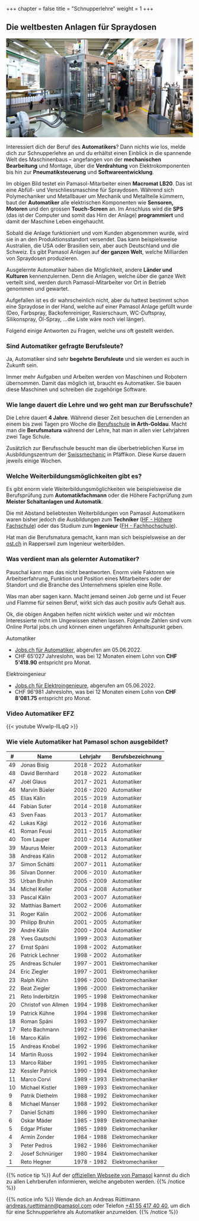 +++
chapter = false
title = "Schnupperlehre"
weight = 1
+++

## Die weltbesten Anlagen für Spraydosen

![Aerosol Abfüllanlage testen](images/pamasol-employee-tests-machine.de.jpg)

Interessiert dich der Beruf des **Automatikers**? Dann nichts wie los, melde dich zur Schnupperlehre an und du erhältst einen Einblick in die spannende Welt des Maschinenbaus – angefangen von der **mechanischen Bearbeitung** und Montage, über die **Verdrahtung** von Elektrokomponenten bis hin zur **Pneumatiksteuerung** und **Softwareentwicklung**.

Im obigen Bild testet ein Pamasol-Mitarbeiter einen **Macromat LB20**. Das ist eine Abfüll- und Verschliessmaschine für Spraydosen. Während sich Polymechaniker und Metallbauer um Mechanik und Metallteile kümmern, baut der **Automatiker** alle elektrischen Komponenten wie **Sensoren, Motoren** und den grossen **Touch-Screen** an. Im Anschluss wird die **SPS** (das ist der Computer und somit das Hirn der Anlage) **programmiert** und damit der Maschine Leben eingehaucht.

Sobald die Anlage funktioniert und vom Kunden abgenommen wurde, wird sie in an den Produktionsstandort versendet. Das kann beispielsweise Australien, die USA oder Brasilien sein, aber auch Deutschland und die Schweiz. Es gibt Pamasol Anlagen auf **der ganzen Welt**, welche Milliarden von Spraydosen produzieren.

Ausgelernte Automatiker haben die Möglichkeit, andere **Länder und Kulturen** kennenzulernen. Denn die Anlagen, welche über die ganze Welt verteilt sind, werden durch Pamasol-Mitarbeiter vor Ort in Betrieb genommen und gewartet.

Aufgefallen ist es dir wahrscheinlich nicht, aber du hattest bestimmt schon eine Spraydose in der Hand, welche auf einer Pamasol Anlage gefüllt wurde (Deo, Farbspray, Backofenreiniger, Rasierschaum, WC-Duftspray, Silikonspray, Öl-Spray, ...die Liste wäre noch viel länger).

Folgend einige Antworten zu Fragen, welche uns oft gestellt werden.

### Sind Automatiker gefragte Berufsleute?

Ja, Automatiker sind sehr **begehrte Berufsleute** und sie werden es auch in Zukunft sein.

Immer mehr Aufgaben und Arbeiten werden von Maschinen und Robotern übernommen. Damit das möglich ist, braucht es Automatiker. Sie bauen diese Maschinen und schreiben die zugehörige Software.

### Wie lange dauert die Lehre und wo geht man zur Berufsschule?

Die Lehre dauert **4 Jahre**. Während dieser Zeit besuchen die Lernenden an einem bis zwei Tagen pro Woche die [Berufsschule](https://www.bbzg.ch/) **in Arth-Goldau**. Macht man die **Berufsmatura** während der Lehre, hat man in allen vier Lehrjahren zwei Tage Schule.

Zusätzlich zur Berufsschule besucht man die überbetrieblichen Kurse im Ausbildungszentrum der [Swissmechanic](https://sz.swissmechanic.ch/ausbildungszentrum) in Pfäffikon. Diese Kurse dauern jeweils einige Wochen.

### Welche Weiterbildungsmöglichkeiten gibt es?

Es gibt enorm viele Weiterbildungsmöglichkeiten wie beispielsweise die Berufsprüfung zum **Automatikfachmann** oder die Höhere Fachprüfung zum **Meister Schaltanlagen und Automatik**.

Die mit Abstand beliebtesten Weiterbildungen von Pamasol Automatikern waren bisher jedoch die Ausbildungen zum **Techniker** ([HF - Höhere Fachschule](https://www.sbfi.admin.ch/sbfi/de/home/bildung/hbb/hoehere-fachschulen.html)) oder das Studium zum **Ingenieur** ([FH - Fachhochschule](https://www.sbfi.admin.ch/sbfi/de/home/hs/hochschulen/kantonale-hochschulen/fh-ph/die-fachhochschulen-der-schweiz.html)).

Hat man die Berufsmatura gemacht, kann man sich beispielsweise an der [ost.ch]( https://www.ost.ch/de/) in Rapperswil zum Ingenieur weiterbilden.

### Was verdient man als gelernter Automatiker?

Pauschal kann man das nicht beantworten. Enorm viele Faktoren wie Arbeitserfahrung, Funktion und Position eines Mitarbeiters oder der Standort und die Branche des Unternehmens spielen eine Rolle.

Was man aber sagen kann. Macht jemand seinen Job gerne und ist Feuer und Flamme für seinen Beruf, wirkt sich das auch positiv aufs Gehalt aus.

Ok, die obigen Angaben helfen nicht wirklich weiter und wir möchten Interessierte nicht im Ungewissen stehen lassen. Folgende Zahlen sind vom Online Portal jobs.ch und können einen ungefähren Anhaltspunkt geben.

Automatiker
* [Jobs.ch für Automatiker](https://www.jobs.ch/de/lohn/?canton=ch&term=automatiker), abgerufen am 05.06.2022.
* CHF 65'027 Jahreslohn, was bei 12 Monaten einem Lohn von **CHF 5'418.90** entspricht pro Monat.

Elektroingenieur
* [Jobs.ch für Elektroingenieure](https://www.jobs.ch/de/lohn/?canton=ch&term=elektroingenieur), abgerufen am 05.06.2022.
* CHF 96'981 Jahreslohn, was bei 12 Monaten einem Lohn von **CHF 8'081.75** entspricht pro Monat.

### Video Automatiker EFZ

<div class="shadow">
  {{< youtube WvwIp-llLqQ >}}
</div>

### Wie viele Automatiker hat Pamasol schon ausgebildet?

| #  | Name                | Lehrjahr    | Berufsbezeichnung |
| -- | ------------------- | ----------- | ----------------- |
| 49 | Jonas Bisig         | 2018 - 2022 | Automatiker       |
| 48 | David Bernhard      | 2018 - 2022 | Automatiker       |
| 47 | Joël Glaus          | 2017 - 2021 | Automatiker       |
| 46 | Marvin Büeler       | 2016 - 2020 | Automatiker       |
| 45 | Elias Kälin         | 2015 - 2019 | Automatiker       |
| 44 | Fabian Suter        | 2014 - 2018 | Automatiker       |
| 43 | Sven Faas           | 2013 - 2017 | Automatiker       |
| 42 | Lukas Kägi          | 2012 - 2016 | Automatiker       |
| 41 | Roman Feusi         | 2011 - 2015 | Automatiker       |
| 40 | Tom Lauper          | 2010 - 2014 | Automatiker       |
| 39 | Maurus Meier        | 2009 - 2013 | Automatiker       |
| 38 | Andreas Kälin       | 2008 - 2012 | Automatiker       |
| 37 | Simon Schätti       | 2007 - 2011 | Automatiker       |
| 36 | Silvan Donner       | 2006 - 2010 | Automatiker       |
| 35 | Urban Bruhin        | 2005 - 2009 | Automatiker       |
| 34 | Michel Keller       | 2004 - 2008 | Automatiker       |
| 33 | Pascal Kälin        | 2003 - 2007 | Automatiker       |
| 32 | Matthias Bamert     | 2002 - 2006 | Automatiker       |
| 31 | Roger Kälin         | 2002 - 2006 | Automatiker       |
| 30 | Philipp Bruhin      | 2001 - 2005 | Automatiker       |
| 29 | André Kälin         | 2000 - 2004 | Automatiker       |
| 28 | Yves Gautschi       | 1999 - 2003 | Automatiker       |
| 27 | Ernst Späni         | 1998 - 2002 | Automatiker       |
| 26 | Patrick Lechner     | 1998 - 2002 | Automatiker       |
| 25 | Andreas Schuler     | 1997 - 2001 | Elektromechaniker |
| 24 | Eric Ziegler        | 1997 - 2001 | Elektromechaniker |
| 23 | Ralph Kühn          | 1996 - 2000 | Elektromechaniker |
| 22 | Beat Ziegler        | 1996  -2000 | Elektromechaniker |
| 21 | Reto Inderbitzin    | 1995 - 1998 | Elektromechaniker |
| 20 | Christof von Allmen | 1994 - 1998 | Elektromechaniker |
| 19 | Patrick Kühne       | 1994 - 1998 | Elektromechaniker |
| 18 | Roman Späni         | 1993 - 1997 | Elektromechaniker |
| 17 | Reto Bachmann       | 1992 - 1996 | Elektromechaniker |
| 16 | Marco Kälin         | 1992 - 1996 | Elektromechaniker |
| 15 | Andreas Knobel      | 1992 - 1996 | Elektromechaniker |
| 14 | Martin Ruoss        | 1992 - 1994 | Elektromechaniker |
| 13 | Marco Räber         | 1991 - 1995 | Elektromechaniker |
| 12 | Kessler Patrick     | 1990 - 1994 | Elektromechaniker |
| 11 | Marco Corvi         | 1989 - 1993 | Elektromechaniker |
| 10 | Michael Kistler     | 1989 - 1993 | Elektromechaniker |
| 9  | Patrik Diethelm     | 1988 - 1992 | Elektromechaniker |
| 8  | Michael Manser      | 1988 - 1992 | Elektromechaniker |
| 7  | Daniel Schätti      | 1986 - 1990 | Elektromechaniker |
| 6  | Oskar Mäder         | 1985 - 1989 | Elektromechaniker |
| 5  | Edgar Pfister       | 1985 - 1989 | Elektromechaniker |
| 4  | Armin Zonder        | 1984 - 1988 | Elektromechaniker |
| 3  | Peter Pedros        | 1982 - 1986 | Elektromechaniker |
| 2  | Josef Schnüriger    | 1980 - 1984 | Elektromechaniker |
| 1  | Reto Hegner         | 1978 - 1982 | Elektromechaniker |

{{% notice tip %}}
Auf der [offiziellen Webseite von Pamasol](https://www.pamasol.com/de/wer-wir-sind#lehrstellen#panel2084) kannst du dich zu allen Lehrberufen informieren, welche angeboten werden.
{{% /notice %}}

{{% notice info %}}
Wende dich an Andreas Rüttimann [andreas.ruettimann@pamasol.com](andreas.ruettimann@pamasol.com) oder Telefon [+41 55 417 40 40](tel:+41554174040), um dich für eine Schnupperlehre als Automatiker anzumelden.
{{% /notice %}}
